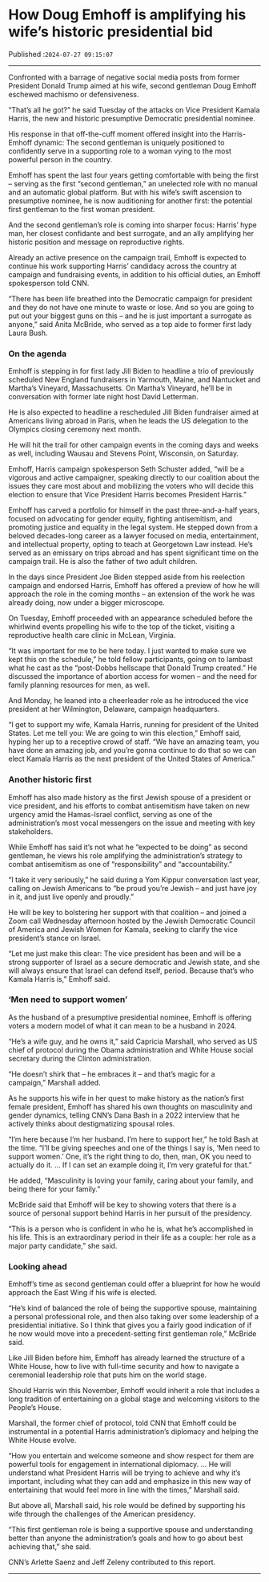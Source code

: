 # How Doug Emhoff is amplifying his wife’s historic presidential bid

Published :`2024-07-27 09:15:07`

---

Confronted with a barrage of negative social media posts from former President Donald Trump aimed at his wife, second gentleman Doug Emhoff eschewed machismo or defensiveness.

“That’s all he got?” he said Tuesday of the attacks on Vice President Kamala Harris, the new and historic presumptive Democratic presidential nominee.

His response in that off-the-cuff moment offered insight into the Harris-Emhoff dynamic: The second gentleman is uniquely positioned to confidently serve in a supporting role to a woman vying to the most powerful person in the country.

Emhoff has spent the last four years getting comfortable with being the first – serving as the first “second gentleman,” an unelected role with no manual and an automatic global platform. But with his wife’s swift ascension to presumptive nominee, he is now auditioning for another first: the potential first gentleman to the first woman president.

And the second gentleman’s role is coming into sharper focus: Harris’ hype man, her closest confidante and best surrogate, and an ally amplifying her historic position and message on reproductive rights.

Already an active presence on the campaign trail, Emhoff is expected to continue his work supporting Harris’ candidacy across the country at campaign and fundraising events, in addition to his official duties, an Emhoff spokesperson told CNN.

“There has been life breathed into the Democratic campaign for president and they do not have one minute to waste or lose. And so you are going to put out your biggest guns on this – and he is just important a surrogate as anyone,” said Anita McBride, who served as a top aide to former first lady Laura Bush.

### On the agenda

Emhoff is stepping in for first lady Jill Biden to headline a trio of previously scheduled New England fundraisers in Yarmouth, Maine, and Nantucket and Martha’s Vineyard, Massachusetts. On Martha’s Vineyard, he’ll be in conversation with former late night host David Letterman.

He is also expected to headline a rescheduled Jill Biden fundraiser aimed at Americans living abroad in Paris, when he leads the US delegation to the Olympics closing ceremony next month.

He will hit the trail for other campaign events in the coming days and weeks as well, including Wausau and Stevens Point, Wisconsin, on Saturday.

Emhoff, Harris campaign spokesperson Seth Schuster added, “will be a vigorous and active campaigner, speaking directly to our coalition about the issues they care most about and mobilizing the voters who will decide this election to ensure that Vice President Harris becomes President Harris.”

Emhoff has carved a portfolio for himself in the past three-and-a-half years, focused on advocating for gender equity, fighting antisemitism, and promoting justice and equality in the legal system. He stepped down from a beloved decades-long career as a lawyer focused on media, entertainment, and intellectual property, opting to teach at Georgetown Law instead. He’s served as an emissary on trips abroad and has spent significant time on the campaign trail. He is also the father of two adult children.

In the days since President Joe Biden stepped aside from his reelection campaign and endorsed Harris, Emhoff has offered a preview of how he will approach the role in the coming months – an extension of the work he was already doing, now under a bigger microscope.

On Tuesday, Emhoff proceeded with an appearance scheduled before the whirlwind events propelling his wife to the top of the ticket, visiting a reproductive health care clinic in McLean, Virginia.

“It was important for me to be here today. I just wanted to make sure we kept this on the schedule,” he told fellow participants, going on to lambast what he cast as the “post-Dobbs hellscape that Donald Trump created.” He discussed the importance of abortion access for women – and the need for family planning resources for men, as well.

And Monday, he leaned into a cheerleader role as he introduced the vice president at her Wilmington, Delaware, campaign headquarters.

“I get to support my wife, Kamala Harris, running for president of the United States. Let me tell you: We are going to win this election,” Emhoff said, hyping her up to a receptive crowd of staff. “We have an amazing team, you have done an amazing job, and you’re gonna continue to do that so we can elect Kamala Harris as the next president of the United States of America.”

### Another historic first

Emhoff has also made history as the first Jewish spouse of a president or vice president, and his efforts to combat antisemitism have taken on new urgency amid the Hamas-Israel conflict, serving as one of the administration’s most vocal messengers on the issue and meeting with key stakeholders.

While Emhoff has said it’s not what he “expected to be doing” as second gentleman, he views his role amplifying the administration’s strategy to combat antisemitism as one of “responsibility” and “accountability.”

“I take it very seriously,” he said during a Yom Kippur conversation last year, calling on Jewish Americans to “be proud you’re Jewish – and just have joy in it, and just live openly and proudly.”

He will be key to bolstering her support with that coalition – and joined a Zoom call Wednesday afternoon hosted by the Jewish Democratic Council of America and Jewish Women for Kamala, seeking to clarify the vice president’s stance on Israel.

“Let me just make this clear: The vice president has been and will be a strong supporter of Israel as a secure democratic and Jewish state, and she will always ensure that Israel can defend itself, period. Because that’s who Kamala Harris is,” Emhoff said.

### ‘Men need to support women’

As the husband of a presumptive presidential nominee, Emhoff is offering voters a modern model of what it can mean to be a husband in 2024.

“He’s a wife guy, and he owns it,” said Capricia Marshall, who served as US chief of protocol during the Obama administration and White House social secretary during the Clinton administration.

“He doesn’t shirk that – he embraces it – and that’s magic for a campaign,” Marshall added.

As he supports his wife in her quest to make history as the nation’s first female president, Emhoff has shared his own thoughts on masculinity and gender dynamics, telling CNN’s Dana Bash in a 2022 interview that he actively thinks about destigmatizing spousal roles.

“I’m here because I’m her husband. I’m here to support her,” he told Bash at the time. “I’ll be giving speeches and one of the things I say is, ‘Men need to support women.’ One, it’s the right thing to do, then, man, OK you need to actually do it. … If I can set an example doing it, I’m very grateful for that.”

He added, “Masculinity is loving your family, caring about your family, and being there for your family.”

McBride said that Emhoff will be key to showing voters that there is a source of personal support behind Harris in her pursuit of the presidency.

“This is a person who is confident in who he is, what he’s accomplished in his life. This is an extraordinary period in their life as a couple: her role as a major party candidate,” she said.

### Looking ahead

Emhoff’s time as second gentleman could offer a blueprint for how he would approach the East Wing if his wife is elected.

“He’s kind of balanced the role of being the supportive spouse, maintaining a personal professional role, and then also taking over some leadership of a presidential initiative. So I think that gives you a fairly good indication of if he now would move into a precedent-setting first gentleman role,” McBride said.

Like Jill Biden before him, Emhoff has already learned the structure of a White House, how to live with full-time security and how to navigate a ceremonial leadership role that puts him on the world stage.

Should Harris win this November, Emhoff would inherit a role that includes a long tradition of entertaining on a global stage and welcoming visitors to the People’s House.

Marshall, the former chief of protocol, told CNN that Emhoff could be instrumental in a potential Harris administration’s diplomacy and helping the White House evolve.

“How you entertain and welcome someone and show respect for them are powerful tools for engagement in international diplomacy. … He will understand what President Harris will be trying to achieve and why it’s important, including what they can add and emphasize in this new way of entertaining that would feel more in line with the times,” Marshall said.

But above all, Marshall said, his role would be defined by supporting his wife through the challenges of the American presidency.

“This first gentleman role is being a supportive spouse and understanding better than anyone the administration’s goals and how to go about best achieving that,” she said.

CNN’s Arlette Saenz and Jeff Zeleny contributed to this report.

---

